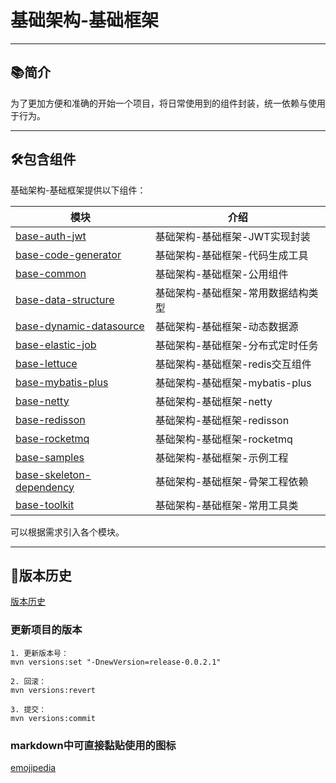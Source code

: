 # 基础架构-基础框架

-------------------------------------------------------------------------------

## 📚简介

为了更加方便和准确的开始一个项目，将日常使用到的组件封装，统一依赖与使用于行为。

-------------------------------------------------------------------------------

## 🛠️包含组件

基础架构-基础框架提供以下组件：

| 模块                                                             | 介绍                     |
|----------------------------------------------------------------|------------------------|
| [base-auth-jwt](./base-auth-jwt/README.md)                     | 基础架构-基础框架-JWT实现封装      |
| [base-code-generator](base-code-generator/README.md)           | 基础架构-基础框架-代码生成工具       |
| [base-common](base-common/README.md)                           | 基础架构-基础框架-公用组件         |
| [base-data-structure](base-data-structure/README.md)           | 基础架构-基础框架-常用数据结构类型     |
| [base-dynamic-datasource](base-dynamic-datasource/README.md)   | 基础架构-基础框架-动态数据源        |
| [base-elastic-job](base-elastic-job/README.md)                 | 基础架构-基础框架-分布式定时任务      |
| [base-lettuce](base-lettuce/README.md)                         | 基础架构-基础框架-redis交互组件    |
| [base-mybatis-plus](base-mybatis-plus/README.md)               | 基础架构-基础框架-mybatis-plus |
| [base-netty](base-netty/README.md)                             | 基础架构-基础框架-netty        |
| [base-redisson](base-redisson/README.md)                       | 基础架构-基础框架-redisson     |
| [base-rocketmq](base-rocketmq/README.md)                       | 基础架构-基础框架-rocketmq     |
| [base-samples](ase-samples/README.md)                          | 基础架构-基础框架-示例工程         |
| [base-skeleton-dependency](base-skeleton-dependency/README.md) | 基础架构-基础框架-骨架工程依赖       |
| [base-toolkit](base-toolkit/README.md)                         | 基础架构-基础框架-常用工具类        |

可以根据需求引入各个模块。

-------------------------------------------------------------------------------

## 🎋版本历史

[版本历史](VERSION.md)

### 更新项目的版本

~~~
1. 更新版本号：
mvn versions:set "-DnewVersion=release-0.0.2.1"

2. 回滚： 
mvn versions:revert

3. 提交： 
mvn versions:commit
~~~

### markdown中可直接黏贴使用的图标
[emojipedia](https://www.emojipedia.org/)
